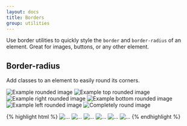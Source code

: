 ```yaml
---
layout: docs
title: Borders
group: utilities
---
```


Use border utilities to quickly style the `border` and `border-radius` of an element. Great for images, buttons, or any other element.

## Border-radius

Add classes to an element to easily round its corners.

<div class="bd-example bd-example-images">
  <img data-src="holder.js/100x100" class="rounded" alt="Example rounded image">
  <img data-src="holder.js/100x100" class="rounded-top" alt="Example top rounded image">
  <img data-src="holder.js/100x100" class="rounded-right" alt="Example right rounded image">
  <img data-src="holder.js/100x100" class="rounded-bottom" alt="Example bottom rounded image">
  <img data-src="holder.js/100x100" class="rounded-left" alt="Example left rounded image">
  <img data-src="holder.js/100x100" class="rounded-circle" alt="Completely round image">
</div>

{% highlight html %}
<img src="..." alt="..." class="rounded">
<img src="..." alt="..." class="rounded-top">
<img src="..." alt="..." class="rounded-right">
<img src="..." alt="..." class="rounded-bottom">
<img src="..." alt="..." class="rounded-left">
<img src="..." alt="..." class="rounded-circle">
{% endhighlight %}
